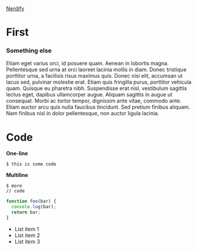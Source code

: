 [Nerdify](http://localhost:3000/nerdify?markdown=https://github.com/eaardal/mdtest/edit/master/slide-01-first.md)

# First

### Something else

Etiam eget varius orci, id posuere quam. Aenean in lobortis magna. Pellentesque sed urna at orci laoreet lacinia mollis in diam. Donec tristique porttitor urna, a facilisis risus maximus quis. Donec nisi elit, accumsan ut lacus sed, pulvinar molestie erat. Etiam quis fringilla purus, porttitor vehicula quam. Quisque eu pharetra nibh. Suspendisse erat nisl, vestibulum sagittis lectus eget, dapibus ullamcorper augue. Aliquam sagittis in augue ut consequat. Morbi ac tortor tempor, dignissim ante vitae, commodo ante. Etiam auctor arcu quis nulla faucibus tincidunt. Sed pretium finibus aliquam. Nam finibus nisl in dolor pellentesque, non auctor ligula lacinia.

# Code

**One-line**

`$ this is some code`

__Multiline__

```
$ more
// code
```

```javascript
function foo(bar) {
  console.log(bar);
  return bar;
}
```

[start]: # (nerdschool-start)

* List item 1
* List item 2
* List item 3

[end]: # (nerdschool-end)
